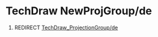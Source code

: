 # TechDraw NewProjGroup/de

1.  REDIRECT [TechDraw\_ProjectionGroup/de](TechDraw_ProjectionGroup/de.md)
